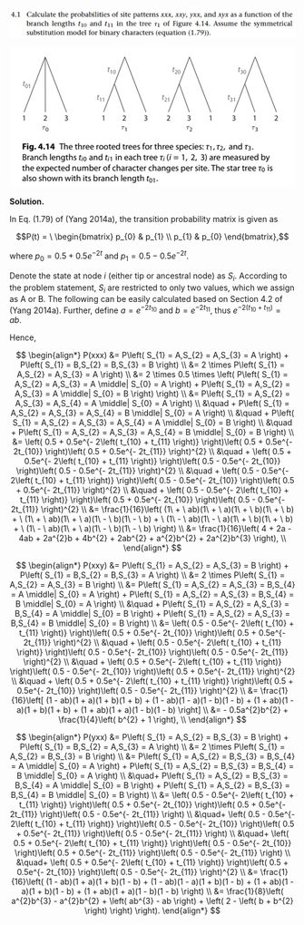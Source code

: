 <p>
  <img src=img/4.1-P.png>
</p>

<p align="center">
  <img src=img/4.1-1.png>
</p>

**Solution.**

In Eq. (1.79) of (Yang 2014a), the transition probability matrix is
given as

$$P(t) = \ \begin{bmatrix}
p_{0} & p_{1} \\
p_{1} & p_{0}
\end{bmatrix},$$

where $p_{0} = 0.5 + 0.5e^{- 2t}$ and
$p_{1} = 0.5 - 0.5e^{- 2t}$.

Denote the state at node $i$ (either tip or ancestral node) as $S_{i}$.
According to the problem statement, $S_{i}$ are restricted to only two
values, which we assign as A or B. The following can be easily
calculated based on Section 4.2 of (Yang 2014a). Further, define
$a = e^{- 2t_{10}}$ and $b = e^{- 2t_{11}}$, thus
$e^{- 2\left( t_{10} + t_{11} \right)} = ab$.

Hence,

$$
\begin{align*}
P(xxx) &= P\left( S_{1} = A,S_{2} = A,S_{3} = A \right) + P\left( S_{1} = B,S_{2} = B,S_{3} = B \right) \\
&= 2 \times P\left( S_{1} = A,S_{2} = A,S_{3} = A \right) \\
&= 2 \times 0.5 \times \left( P\left( S_{1} = A,S_{2} = A,S_{3} = A \middle| S_{0} = A \right) + P\left( S_{1} = A,S_{2} = A,S_{3} = A \middle| S_{0} = B \right) \right) \\
&= P\left( S_{1} = A,S_{2} = A,S_{3} = A,S_{4} = A \middle| S_{0} = A \right) \\
&\quad + P\left( S_{1} = A,S_{2} = A,S_{3} = A,S_{4} = B \middle| S_{0} = A \right) \\
&\quad + P\left( S_{1} = A,S_{2} = A,S_{3} = A,S_{4} = A \middle| S_{0} = B \right) \\
&\quad + P\left( S_{1} = A,S_{2} = A,S_{3} = A,S_{4} = B \middle| S_{0} = B \right) \\
&= \left( 0.5 + 0.5e^{- 2\left( t_{10} + t_{11} \right)} \right)\left( 0.5 + 0.5e^{- 2t_{10}} \right)\left( 0.5 + 0.5e^{- 2t_{11}} \right)^{2} \\
&\quad + \left( 0.5 + 0.5e^{- 2\left( t_{10} + t_{11} \right)} \right)\left( 0.5 - 0.5e^{- 2t_{10}} \right)\left( 0.5 - 0.5e^{- 2t_{11}} \right)^{2} \\
&\quad + \left( 0.5 - 0.5e^{- 2\left( t_{10} + t_{11} \right)} \right)\left( 0.5 - 0.5e^{- 2t_{10}} \right)\left( 0.5 + 0.5e^{- 2t_{11}} \right)^{2} \\
&\quad + \left( 0.5 - 0.5e^{- 2\left( t_{10} + t_{11} \right)} \right)\left( 0.5 + 0.5e^{- 2t_{10}} \right)\left( 0.5 - 0.5e^{- 2t_{11}} \right)^{2} \\
&= \frac{1}{16}\left( (1\  + \ ab)(1\  + \ a)(1\  + \ b)(1\  + \ b) + \ (1\  + \ ab)(1\  + \ a)(1\  - \ b)(1\  - \ b) + \ (1\  - \ ab)(1\  - \ a)(1\  + \ b)(1\  + \ b) + \ (1\  - \ ab)(1\  + \ a)(1\  - \ b)(1\  - \ b) \right) \\
&= \frac{1}{16}\left( 4 + 2a - 4ab + 2a^{2}b + 4b^{2} + 2ab^{2} + a^{2}b^{2} + 2a^{2}b^{3} \right), \\
\end{align*}
$$

$$
\begin{align*}
P(xxy) &= P\left( S_{1} = A,S_{2} = A,S_{3} = B \right) + P\left( S_{1} = B,S_{2} = B,S_{3} = A \right) \\
&= 2 \times P\left( S_{1} = A,S_{2} = A,S_{3} = B \right) \\
&= P\left( S_{1} = A,S_{2} = A,S_{3} = B,S_{4} = A \middle| S_{0} = A \right) + P\left( S_{1} = A,S_{2} = A,S_{3} = B,S_{4} = B \middle| S_{0} = A \right) \\
&\quad + P\left( S_{1} = A,S_{2} = A,S_{3} = B,S_{4} = A \middle| S_{0} = B \right) + P\left( S_{1} = A,S_{2} = A,S_{3} = B,S_{4} = B \middle| S_{0} = B \right) \\
&= \left( 0.5 - 0.5e^{- 2\left( t_{10} + t_{11} \right)} \right)\left( 0.5 + 0.5e^{- 2t_{10}} \right)\left( 0.5 + 0.5e^{- 2t_{11}} \right)^{2} \\
&\quad + \left( 0.5 - 0.5e^{- 2\left( t_{10} + t_{11} \right)} \right)\left( 0.5 - 0.5e^{- 2t_{10}} \right)\left( 0.5 - 0.5e^{- 2t_{11}} \right)^{2} \\
&\quad + \left( 0.5 + 0.5e^{- 2\left( t_{10} + t_{11} \right)} \right)\left( 0.5 - 0.5e^{- 2t_{10}} \right)\left( 0.5 + 0.5e^{- 2t_{11}} \right)^{2} \\
&\quad + \left( 0.5 + 0.5e^{- 2\left( t_{10} + t_{11} \right)} \right)\left( 0.5 + 0.5e^{- 2t_{10}} \right)\left( 0.5 - 0.5e^{- 2t_{11}} \right)^{2} \\
&= \frac{1}{16}\left[ (1 - ab)(1 + a)(1 + b)(1 + b) + (1 - ab)(1 - a)(1 - b)(1 - b) + (1 + ab)(1 - a)(1 + b)(1 + b) + (1 + ab)(1 + a)(1 - b)(1 - b) \right] \\
&= - 0.5a^{2}b^{2} + \frac{1}{4}\left( b^{2} + 1 \right), \\
\end{align*}
$$

$$
\begin{align*}
P(yxx) &= P\left( S_{1} = A,S_{2} = B,S_{3} = B \right) + P\left( S_{1} = B,S_{2} = A,S_{3} = A \right) \\
&= 2 \times P\left( S_{1} = A,S_{2} = B,S_{3} = B \right) \\
&= P\left( S_{1} = A,S_{2} = B,S_{3} = B,S_{4} = A \middle| S_{0} = A \right) + P\left( S_{1} = A,S_{2} = B,S_{3} = B,S_{4} = B \middle| S_{0} = A \right) \\
&\quad+ P\left( S_{1} = A,S_{2} = B,S_{3} = B,S_{4} = A \middle| S_{0} = B \right) + P\left( S_{1} = A,S_{2} = B,S_{3} = B,S_{4} = B \middle| S_{0} = B \right) \\
&= \left( 0.5 - 0.5e^{- 2\left( t_{10} + t_{11} \right)} \right)\left( 0.5 + 0.5e^{- 2t_{10}} \right)\left( 0.5 + 0.5e^{- 2t_{11}} \right)\left( 0.5 - 0.5e^{- 2t_{11}} \right) \\
&\quad+ \left( 0.5 - 0.5e^{- 2\left( t_{10} + t_{11} \right)} \right)\left( 0.5 - 0.5e^{- 2t_{10}} \right)\left( 0.5 + 0.5e^{- 2t_{11}} \right)\left( 0.5 - 0.5e^{- 2t_{11}} \right) \\
&\quad+ \left( 0.5 + 0.5e^{- 2\left( t_{10} + t_{11} \right)} \right)\left( 0.5 - 0.5e^{- 2t_{10}} \right)\left( 0.5 + 0.5e^{- 2t_{11}} \right)\left( 0.5 - 0.5e^{- 2t_{11}} \right) \\
&\quad+ \left( 0.5 + 0.5e^{- 2\left( t_{10} + t_{11} \right)} \right)\left( 0.5 + 0.5e^{- 2t_{10}} \right)\left( 0.5 - 0.5e^{- 2t_{11}} \right)^{2} \\
&= \frac{1}{16}\left( (1 - ab)(1 + a)(1 + b)(1 - b) + (1 - ab)(1 - a)(1 + b)(1 - b) + (1 + ab)(1 - a)(1 + b)(1 - b) + (1 + ab)(1 + a)(1 - b)(1 - b) \right) \\
&= \frac{1}{8}\left( a^{2}b^{3} - a^{2}b^{2} + \left( ab^{3} - ab \right) + \left( 2 - \left( b + b^{2} \right) \right) \right).
\end{align*}
$$


